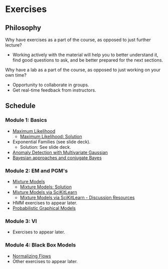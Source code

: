 # Exercises

## Philosophy

Why have exercises as a part of the course, as opposed to just further lecture?

* Working actively with the material will help you to better understand it, find good questions to ask, and be better prepared for the next sections.

Why have a lab as a part of the course, as opposed to just working on your own time? 

*  Opportunity to collaborate in groups.
* Get real-time feedback from instructors.


## Schedule
### Module 1: Basics  
* [Maximum Likelihood](https://colab.research.google.com/drive/1aNNOV0fdAcDiKKKGp5dodGtEA5sk96TH?usp=sharing)
   * [Maximum Likelihood: Solution](exercises/solutions/ml) 
* Exponential Families (see slide deck).
   * Solution: See slide deck.
* [Anomaly Detection with Multivariate Gaussian](https://colab.research.google.com/drive/1tqG8H1m5TyBwtK_Rdnh9uYWMjzvJySvy?usp=sharing)
* [Bayesian approaches and conjugate Bayes](https://colab.research.google.com/drive/1NvclBaljXrwlW95YvEW-AwrHjo8RpGeN?usp=sharing)



### Module 2: EM and PGM's 
* [Mixture Models](https://colab.research.google.com/drive/1rbEjQkJPN6FCQ0i3dADZtCSa4tLK4zhw?usp=sharing)
  * [Mixture Models: Solution](https://colab.research.google.com/drive/1U7z9k0L6kguteOqECq0Pz5Ega8uXq4aU#scrollTo=u4UfbIN_paBZ)
* [Mixture Models via SciKitLearn](https://colab.research.google.com/drive/1Rm5JRxB5lHGMFlj79C7kTgEuXmxnYSTe?usp=sharing)
   * [Mixture Models via SciKitLearn - Discussion Resources](https://colab.research.google.com/drive/1WOLuzfzc9LugAlA4m4fGtWmV6dNa-wnL) 
* HMM exercises to appear later.
* [Probabilistic Graphical Models](pdfs/d-separation-exercises.pdf)


### Module 3: VI 
* Exercises to appear later.


### Module 4: Black Box Models
* [Normalizing Flows](https://colab.research.google.com/drive/1tHGmTXpme05uiB5kRz11EhSdxuZ4qXGf?usp=sharing)
* Other exercises to appear later.
